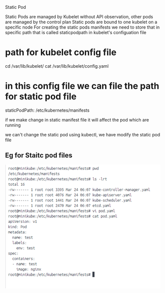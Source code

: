 Static Pod 

Static Pods are managed by Kubelet without API observation, other pods are managed by the control plan
Static pods are bound to one kubelet on a specific node 
For creating the static pods manifests we need to store that in specific path that is called staticpodpath in kubelet's configuation file 

# path for kubelet config file 

cd /var/lib/kubelet/
cat /var/lib/kubelet/config.yaml

# in this config file we can file the path for static pod file 

staticPodPath: /etc/kubernetes/manifests

if we make change in static manifest file it will affect the pod which are running 

we can't change the static pod using kubectl, we have modify the static pod file

## Eg for Staitc pod files 

![alt text](image.png)
